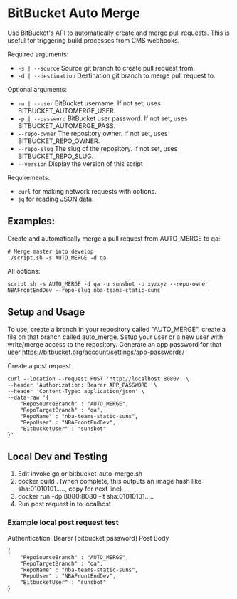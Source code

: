 # BitBucket Auto Merge

Use BitBucket's API to automatically create and merge pull requests. This is useful for triggering build processes from CMS webhooks.

Required arguments:
* `-s | --source`           Source git branch to create pull request from.
* `-d | --destination`      Destination git branch to merge pull request to.

Optional arguments:
* `-u | --user`             BitBucket username. If not set, uses BITBUCKET_AUTOMERGE_USER.
* `-p | --password`         BitBucket user password. If not set, uses BITBUCKET_AUTOMERGE_PASS.
* `--repo-owner`       The repository owner. If not set, uses BITBUCKET_REPO_OWNER.
* `--repo-slug`        The slug of the repository. If not set, uses BITBUCKET_REPO_SLUG.
* `--version`        Display the version of this script

Requirements:
*    `curl` for making network requests with options.
*    `jq`  for reading JSON data.

## Examples:
Create and automatically merge a pull request from AUTO_MERGE to qa:
```
# Merge master into develop
./script.sh -s AUTO_MERGE -d qa
```

All options:
```
script.sh -s AUTO_MERGE -d qa -u sunsbot -p xyzxyz --repo-owner NBAFrontEndDev --repo-slug nba-teams-static-suns
``` 

## Setup and Usage

To use, create a branch in your repository called "AUTO_MERGE", create a file on that branch called auto_merge. Setup your user or a new user with write/merge access to the repository. Generate an app password for that user https://bitbucket.org/account/settings/app-passwords/

Create a post request 

```
curl --location --request POST 'http://localhost:8080/' \
--header 'Authorization: Bearer APP_PASSWORD' \
--header 'Content-Type: application/json' \
--data-raw '{
    "RepoSourceBranch" : "AUTO_MERGE",
    "RepoTargetBranch" : "qa",
    "RepoName" : "nba-teams-static-suns",
    "RepoUser" : "NBAFrontEndDev",
    "BitbucketUser" : "sunsbot"
}'
```


## Local Dev and Testing

1. Edit invoke.go or bitbucket-auto-merge.sh
2. docker build . (when complete, this outputs an image hash like sha:01010101....., copy for next line)
3. docker run -dp 8080:8080 -it sha:01010101.....
4. Run post request in to localhost 

### Example local post request test

Authentication: Bearer [bitbucket password]
Post Body
```
{
    "RepoSourceBranch" : "AUTO_MERGE",
    "RepoTargetBranch" : "qa",
    "RepoName" : "nba-teams-static-suns",
    "RepoUser" : "NBAFrontEndDev",
    "BitbucketUser" : "sunsbot"
}
```